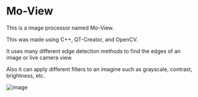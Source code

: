 # Mo-View

This is a image processor named Mo-View.

This was made using C++, QT-Creator, and OpenCV.

It uses many different edge detection methods to find the edges of an image or live camera view.

Also it can apply different filters to an imagine such as grayscale, contrast, brightness, etc.


![image](https://user-images.githubusercontent.com/60098918/226923516-172fd9e9-cd3a-4e27-a35a-1696808435a6.png)
